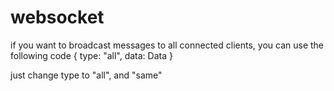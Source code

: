 # websocket

if you want  to broadcast messages to all connected clients, you can use the following  code
    { type: "all", data: Data }

just change type to "all", and "same"